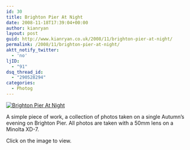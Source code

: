 ```yaml
---
id: 30
title: Brighton Pier At Night
date: 2008-11-18T17:39:04+00:00
author: kianryan
layout: post
guid: http://www.kianryan.co.uk/2008/11/brighton-pier-at-night/
permalink: /2008/11/brighton-pier-at-night/
aktt_notify_twitter:
  - 'no'
ljID:
  - "91"
dsq_thread_id:
  - "290528294"
categories:
  - Photog
---
```

<a href="http://www.flickr.com/photos/kianryan/sets/72157609370610140/show/" target="_blank"><img src="http://farm4.static.flickr.com/3147/3041481640_747aa7f454.jpg?v=0" alt="Brighton Pier At Night" /></a>

A simple piece of work, a collection of photos taken on a single Autumn’s evening on Brighton Pier. All photos are taken with a 50mm lens on a Minolta XD-7.

Click on the image to view.